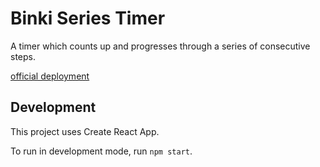 # Binki Series Timer

A timer which counts up and progresses through a series of consecutive steps.

[official deployment](https://binki.github.io/binki-series-timer/)

## Development

This project uses Create React App.

To run in development mode, run `npm start`.

